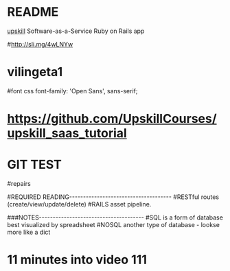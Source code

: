 # README

[upskill](http://upskillcourses.com) Software-as-a-Service Ruby on Rails app


#http://sli.mg/4wLNYw

#  vilingeta1

#font css    font-family: 'Open Sans', sans-serif;



# https://github.com/UpskillCourses/upskill_saas_tutorial
# GIT TEST
#repairs



#REQUIRED READING-------------------------------------
#RESTful routes (create/view/update/delete)
#RAILS asset pipeline.


###NOTES--------------------------------------
#SQL is a form of database best visualized by spreadsheet
#NOSQL another type of database - lookse more like a dict


# 11 minutes into video 111